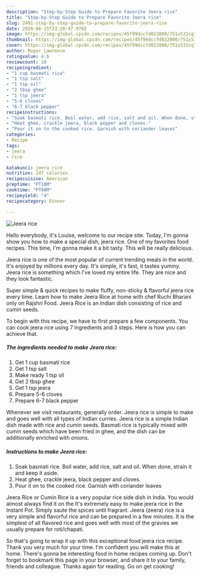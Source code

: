 ```yaml
---
description: "Step-by-Step Guide to Prepare Favorite Jeera rice"
title: "Step-by-Step Guide to Prepare Favorite Jeera rice"
slug: 2491-step-by-step-guide-to-prepare-favorite-jeera-rice
date: 2020-06-15T23:20:47.978Z
image: https://img-global.cpcdn.com/recipes/45f99dccfd022000/751x532cq70/jeera-rice-recipe-main-photo.jpg
thumbnail: https://img-global.cpcdn.com/recipes/45f99dccfd022000/751x532cq70/jeera-rice-recipe-main-photo.jpg
cover: https://img-global.cpcdn.com/recipes/45f99dccfd022000/751x532cq70/jeera-rice-recipe-main-photo.jpg
author: Roger Lawrence
ratingvalue: 4.6
reviewcount: 10
recipeingredient:
- "1 cup basmati rice"
- "1 tsp salt"
- "1 tsp oil"
- "2 tbsp ghee"
- "1 tsp jeera"
- "5-6 cloves"
- "6-7 black pepper"
recipeinstructions:
- "Soak basmati rice. Boil water, add rice, salt and oil. When done, strain it and keep it aside."
- "Heat ghee, crackle jeera, black pepper and cloves."
- "Pour it on to the cooked rice. Garnish with coriander leaves"
categories:
- Recipe
tags:
- jeera
- rice

katakunci: jeera rice 
nutrition: 247 calories
recipecuisine: American
preptime: "PT18M"
cooktime: "PT60M"
recipeyield: "4"
recipecategory: Dinner

---
```



![Jeera rice](https://img-global.cpcdn.com/recipes/45f99dccfd022000/751x532cq70/jeera-rice-recipe-main-photo.jpg)

Hello everybody, it's Louise, welcome to our recipe site. Today, I'm gonna show you how to make a special dish, jeera rice. One of my favorites food recipes. This time, I'm gonna make it a bit tasty. This will be really delicious.

Jeera rice is one of the most popular of current trending meals in the world. It's enjoyed by millions every day. It's simple, it's fast, it tastes yummy. Jeera rice is something which I've loved my entire life. They are nice and they look fantastic.

Super simple &amp; quick recipes to make fluffy, non-sticky &amp; flavorful jeera rice every time. Learn how to make Jeera Rice at home with chef Ruchi Bharani only on Rajshri Food. Jeera Rice is an Indian dish consisting of rice and cumin seeds.


To begin with this recipe, we have to first prepare a few components. You can cook jeera rice using 7 ingredients and 3 steps. Here is how you can achieve that.

<!--inarticleads1-->

##### The ingredients needed to make Jeera rice:

1. Get 1 cup basmati rice
1. Get 1 tsp salt
1. Make ready 1 tsp oil
1. Get 2 tbsp ghee
1. Get 1 tsp jeera
1. Prepare 5-6 cloves
1. Prepare 6-7 black pepper


Whenever we visit restaurants, generally order. Jeera rice is simple to make and goes well with all types of Indian curries. Jeera rice is a simple Indian dish made with rice and cumin seeds. Basmati rice is typically mixed with cumin seeds which have been fried in ghee, and the dish can be additionally enriched with onions. 

<!--inarticleads2-->

##### Instructions to make Jeera rice:

1. Soak basmati rice. Boil water, add rice, salt and oil. When done, strain it and keep it aside.
1. Heat ghee, crackle jeera, black pepper and cloves.
1. Pour it on to the cooked rice. Garnish with coriander leaves


Jeera Rice or Cumin Rice is a very popular rice side dish in India. You would almost always find it on the It&#39;s extremely easy to make jeera rice in the Instant Pot. Simply saute the spices until fragrant. Jeera (zeera) rice is a very simple and flavorful rice and can be prepared in a few minutes. It is the simplest of all flavored rice and goes well with most of the gravies we usually prepare for roti/chapati. 

So that's going to wrap it up with this exceptional food jeera rice recipe. Thank you very much for your time. I'm confident you will make this at home. There's gonna be interesting food in home recipes coming up. Don't forget to bookmark this page in your browser, and share it to your family, friends and colleague. Thanks again for reading. Go on get cooking!
